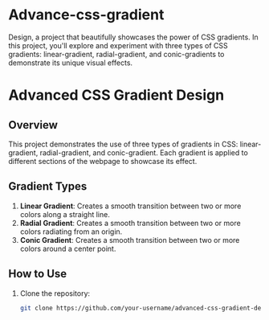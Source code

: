 # Advance-css-gradient
 Design, a project that beautifully showcases the power of CSS gradients. In this project, you'll explore and experiment with three types of CSS gradients: linear-gradient, radial-gradient, and conic-gradients to demonstrate its unique visual effects.
# Advanced CSS Gradient Design

## Overview

This project demonstrates the use of three types of gradients in CSS: linear-gradient, radial-gradient, and conic-gradient. Each gradient is applied to different sections of the webpage to showcase its effect.

## Gradient Types

1. **Linear Gradient**: Creates a smooth transition between two or more colors along a straight line.
2. **Radial Gradient**: Creates a smooth transition between two or more colors radiating from an origin.
3. **Conic Gradient**: Creates a smooth transition between two or more colors around a center point.

## How to Use

1. Clone the repository:
   ```sh
   git clone https://github.com/your-username/advanced-css-gradient-design.git


